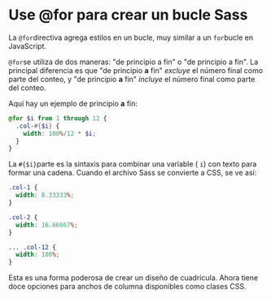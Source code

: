 # Use @for para crear un bucle Sass

La `@for`directiva agrega estilos en un bucle, muy similar a un `for`bucle en JavaScript.

`@for`se utiliza de dos maneras: "de principio a fin" o "de principio a fin". La principal diferencia es que "de principio **a** fin" _excluye_ el número final como parte del conteo, y "de principio **a** fin" _incluye_ el número final como parte del conteo.

Aquí hay un ejemplo de principio **a** fin:

```scss
@for $i from 1 through 12 {
  .col-#{$i} {
    width: 100%/12 * $i;
  }
}
```

La `#{$i}`parte es la sintaxis para combinar una variable ( `i`) con texto para formar una cadena. Cuando el archivo Sass se convierte a CSS, se ve así:

```scss
.col-1 {
  width: 8.33333%;
}

.col-2 {
  width: 16.66667%;
}

... .col-12 {
  width: 100%;
}
```

Esta es una forma poderosa de crear un diseño de cuadrícula. Ahora tiene doce opciones para anchos de columna disponibles como clases CSS.
